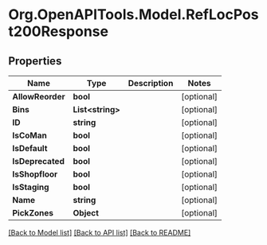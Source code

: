 # Org.OpenAPITools.Model.RefLocPost200Response

## Properties

Name | Type | Description | Notes
------------ | ------------- | ------------- | -------------
**AllowReorder** | **bool** |  | [optional] 
**Bins** | **List&lt;string&gt;** |  | [optional] 
**ID** | **string** |  | [optional] 
**IsCoMan** | **bool** |  | [optional] 
**IsDefault** | **bool** |  | [optional] 
**IsDeprecated** | **bool** |  | [optional] 
**IsShopfloor** | **bool** |  | [optional] 
**IsStaging** | **bool** |  | [optional] 
**Name** | **string** |  | [optional] 
**PickZones** | **Object** |  | [optional] 

[[Back to Model list]](../README.md#documentation-for-models) [[Back to API list]](../README.md#documentation-for-api-endpoints) [[Back to README]](../README.md)

